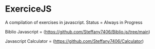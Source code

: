 # ExerciceJS
A compilation of exercises in javascript. Status = Always in Progress

Biblio Javascript = (https://github.com/Steffany7406/Biblio.js/tree/main)

Javascript Calculator = (https://github.com/Steffany7406/Calculator)
